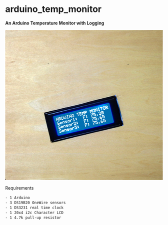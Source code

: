 # arduino_temp_monitor

**An Arduino Temperature Monitor with Logging**


![arduino_temp_monitor](/arduino_temp_monitor.jpg)


Requirements 
    
    - 1 Arduino
    - 3 DS19B20 OneWire sensors
    - 1 DS3231 real time clock
    - 1 20x4 i2c Character LCD
    - 1 4.7k pull-up resistor



